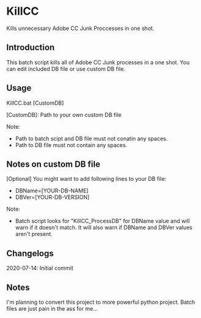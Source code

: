 # KillCC
Kills unnecessary Adobe CC Junk Proccesses in one shot.

## Introduction
This batch script kills all of Adobe CC Junk processes in a one shot.
You can edit included DB file or use custom DB file.

## Usage
KillCC.bat [CustomDB]

[CustomDB]: Path to your own custom DB file

Note:
- Path to batch scipt and DB file must not conatin any spaces.
- Path to DB file must not contain any spaces.

## Notes on custom DB file
[Optional] You might want to add following lines to your DB file:
- DBName=[YOUR-DB-NAME]
- DBVer=[YOUR-DB-VERSION]

Note:
- Batch script looks for "KillCC_ProcessDB" for DBName value and will warn if it doesn't match. It will also warn if DBName and DBVer values aren't present.

## Changelogs
2020-07-14: Initial commit

## Notes
I'm planning to convert this project to more powerful python project. Batch files are just pain in the ass for me...
